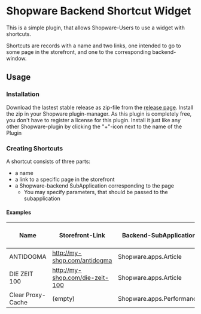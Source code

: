 # Shopware Backend Shortcut Widget

This is a simple plugin, that allows Shopware-Users to use a widget with shortcuts.

Shortcuts are records with a name and two links, one intended to go to some page in the storefront, and one to the corresponding backend-window.

## Usage

### Installation

Download the lastest stable release as zip-file from the [release page](https://github.com/sebastianwieland/shopware-backend-shortcut-widget/releases).
Install the zip in your Shopware plugin-manager. As this plugin is completely free, you don't have to register a license for this plugin.
Install it just like any other Shopware-plugin by clicking the "+"-icon next to the name of the Plugin

### Creating Shortcuts

A shortcut consists of three parts:
* a name
* a link to a specific page in the storefront
* a Shopware-backend SubApplication corresponding to the page
  * You may specify parameters, that should be passed to the subapplication

#### Examples
| Name | Storefront-Link | Backend-SubApplication | Action for the SubApplication | Parameters for the SubApplication |
|------|-----------------|------------------------|-------------------------------|-----------------------------------|
| ANTIDOGMA | http://my-shop.com/antidogma | Shopware.apps.Article | index | articleId = 13 (integer) |
| DIE ZEIT 100 | http://my-shop.com/die-zeit-100 | Shopware.apps.Article | index | articleId = 166 (integer) |
| Clear Proxy-Cache | (empty) | Shopware.apps.Performance | Proxy | (none) |
